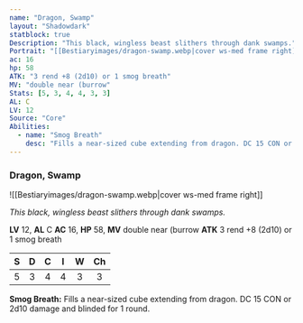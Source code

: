 ```yaml
---
name: "Dragon, Swamp"
layout: "Shadowdark"
statblock: true
Description: "This black, wingless beast slithers through dank swamps."
Portrait: "[[Bestiaryimages/dragon-swamp.webp|cover ws-med frame right]]"
ac: 16
hp: 58
ATK: "3 rend +8 (2d10) or 1 smog breath"
MV: "double near (burrow"
Stats: [5, 3, 4, 4, 3, 3]
AL: C
LV: 12
Source: "Core"
Abilities:
  - name: "Smog Breath"
    desc: "Fills a near-sized cube extending from dragon. DC 15 CON or 2d10 damage and blinded for 1 round."
---
```


### Dragon, Swamp

![[Bestiaryimages/dragon-swamp.webp|cover ws-med frame right]]

_This black, wingless beast slithers through dank swamps._

**LV** 12, **AL** C
**AC** 16, **HP** 58, **MV** double near (burrow
**ATK** 3 rend +8 (2d10) or 1 smog breath

|  S  |  D  |  C  |  I  |  W  |  Ch  |
|:---:|:---:|:---:|:---:|:---:|:----:|
| 5 | 3 | 4 | 4 | 3 | 3 |

**Smog Breath:** Fills a near-sized cube extending from dragon. DC 15 CON or 2d10 damage and blinded for 1 round.

